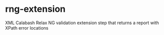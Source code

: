 # rng-extension
XML Calabash Relax NG validation extension step that returns a report with XPath error locations
